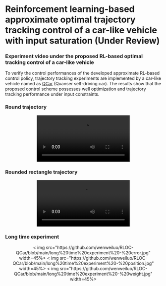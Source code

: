 # Reinforcement learning-based approximate optimal trajectory tracking control of a car-like vehicle with input saturation (Under Review)
### Experiment video under the proposed RL-based optimal tracking control of a car-like vehicle
To verify the control performances of the developed approximate RL-based control policy, trajectory tracking experiments are implemented by a car-like vehicle named as [QCar](https://www.quanser.com/products/qcar/) (Quanser self-driving car). The results show that the proposed control scheme possesses well optimization and trajectory tracking performance under input constraints.

### Round trajectory
<div align=center>
<video src="https://private-user-images.githubusercontent.com/59788826/382994747-037814b3-51f6-4423-8aed-0cb77e36e03a.mp4"></video>
</div>

### Rounded rectangle trajectory
<div align=center>
<video src="https://private-user-images.githubusercontent.com/59788826/382994759-393862ee-d9b2-4675-93cf-35e69fc95cb2.mp4"></video>
</div>

### Long time experiment
<div align=center>
< img src="https://github.com/wenweiluo/RLOC-QCar/blob/main/long%20time%20experiment%20-%20error.jpg" width=45%>
< img src="https://github.com/wenweiluo/RLOC-QCar/blob/main/long%20time%20experiment%20-%20position.jpg" width=45%>
< img src="https://github.com/wenweiluo/RLOC-QCar/blob/main/long%20time%20experiment%20-%20weight.jpg" width=45%>  
</div>
